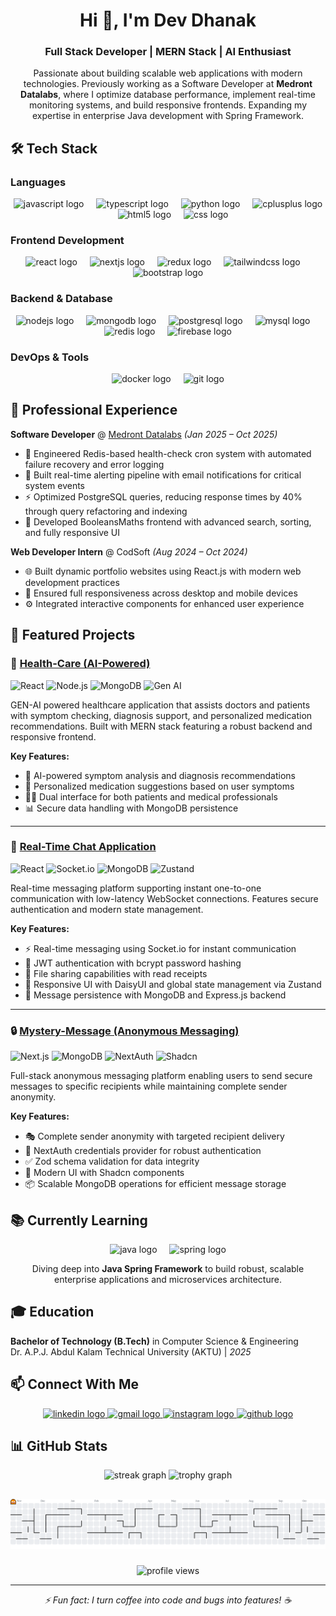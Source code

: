 <h1 align="center">Hi 👋, I'm Dev Dhanak</h1>
<h3 align="center">Full Stack Developer | MERN Stack | AI Enthusiast</h3>

<p align="center">
  Passionate about building scalable web applications with modern technologies. Previously working as a Software Developer at <strong>Medront Datalabs</strong>, where I optimize database performance, implement real-time monitoring systems, and build responsive frontends. Expanding my expertise in enterprise Java development with Spring Framework.
</p>

###

## 🛠️ Tech Stack

### Languages
<div align="center">
  <img src="https://cdn.jsdelivr.net/gh/devicons/devicon/icons/javascript/javascript-original.svg" height="50" alt="javascript logo"  />
  <img width="12" />
  <img src="https://cdn.jsdelivr.net/gh/devicons/devicon/icons/typescript/typescript-original.svg" height="50" alt="typescript logo"  />
  <img width="12" />
  <img src="https://skillicons.dev/icons?i=py" height="50" alt="python logo"  />
  <img width="12" />
  <img src="https://cdn.jsdelivr.net/gh/devicons/devicon/icons/cplusplus/cplusplus-original.svg" height="50" alt="cplusplus logo"  />
  <img width="12" />
  <img src="https://cdn.jsdelivr.net/gh/devicons/devicon/icons/html5/html5-original.svg" height="50" alt="html5 logo"  />
  <img width="12" />
  <img src="https://cdn.jsdelivr.net/gh/devicons/devicon/icons/css3/css3-original.svg" height="50" alt="css logo"  />
</div>

### Frontend Development
<div align="center">
  <img src="https://cdn.jsdelivr.net/gh/devicons/devicon/icons/react/react-original.svg" height="50" alt="react logo"  />
  <img width="12" />
  <img src="https://skillicons.dev/icons?i=nextjs" height="50" alt="nextjs logo"  />
  <img width="12" />
  <img src="https://cdn.jsdelivr.net/gh/devicons/devicon/icons/redux/redux-original.svg" height="50" alt="redux logo"  />
  <img width="12" />
  <img src="https://skillicons.dev/icons?i=tailwind" height="50" alt="tailwindcss logo"  />
  <img width="12" />
  <img src="https://cdn.jsdelivr.net/gh/devicons/devicon/icons/bootstrap/bootstrap-original.svg" height="50" alt="bootstrap logo"  />
</div>

### Backend & Database
<div align="center">
  <img src="https://cdn.jsdelivr.net/gh/devicons/devicon/icons/nodejs/nodejs-original.svg" height="50" alt="nodejs logo"  />
  <img width="12" />
  <img src="https://cdn.jsdelivr.net/gh/devicons/devicon/icons/mongodb/mongodb-original.svg" height="50" alt="mongodb logo"  />
  <img width="12" />
  <img src="https://cdn.jsdelivr.net/gh/devicons/devicon/icons/postgresql/postgresql-original.svg" height="50" alt="postgresql logo"  />
  <img width="12" />
  <img src="https://cdn.jsdelivr.net/gh/devicons/devicon/icons/mysql/mysql-original.svg" height="50" alt="mysql logo"  />
  <img width="12" />
  <img src="https://cdn.jsdelivr.net/gh/devicons/devicon/icons/redis/redis-original.svg" height="50" alt="redis logo"  />
  <img width="12" />
  <img src="https://cdn.jsdelivr.net/gh/devicons/devicon/icons/firebase/firebase-plain.svg" height="50" alt="firebase logo"  />
</div>

### DevOps & Tools
<div align="center">
  <img src="https://cdn.jsdelivr.net/gh/devicons/devicon/icons/docker/docker-original.svg" height="50" alt="docker logo"  />
  <img width="12" />
  <img src="https://cdn.jsdelivr.net/gh/devicons/devicon/icons/git/git-original.svg" height="50" alt="git logo"  />
</div>

###

## 💼 Professional Experience

**Software Developer** @ [Medront Datalabs](https://medront.com) *(Jan 2025 – Oct 2025)*
- 🔧 Engineered Redis-based health-check cron system with automated failure recovery and error logging
- 📧 Built real-time alerting pipeline with email notifications for critical system events
- ⚡ Optimized PostgreSQL queries, reducing response times by 40% through query refactoring and indexing
- 🎨 Developed BooleansMaths frontend with advanced search, sorting, and fully responsive UI

**Web Developer Intern** @ CodSoft *(Aug 2024 – Oct 2024)*
- 🌐 Built dynamic portfolio websites using React.js with modern web development practices
- 📱 Ensured full responsiveness across desktop and mobile devices
- ⚙️ Integrated interactive components for enhanced user experience

###

## 🚀 Featured Projects

### 🏥 [Health-Care (AI-Powered)](https://moonlit-daffodil-b3863a.netlify.app/)
<p>
  <img src="https://img.shields.io/badge/React-61DAFB?style=flat&logo=react&logoColor=black" alt="React" />
  <img src="https://img.shields.io/badge/Node.js-339933?style=flat&logo=node.js&logoColor=white" alt="Node.js" />
  <img src="https://img.shields.io/badge/MongoDB-47A248?style=flat&logo=mongodb&logoColor=white" alt="MongoDB" />
  <img src="https://img.shields.io/badge/AI-Generative-FF6F00?style=flat" alt="Gen AI" />
</p>

GEN-AI powered healthcare application that assists doctors and patients with symptom checking, diagnosis support, and personalized medication recommendations. Built with MERN stack featuring a robust backend and responsive frontend.

**Key Features:**
- 🤖 AI-powered symptom analysis and diagnosis recommendations
- 💊 Personalized medication suggestions based on user symptoms
- 👨‍⚕️ Dual interface for both patients and medical professionals
- 📊 Secure data handling with MongoDB persistence

---

### 💬 [Real-Time Chat Application](https://front-chat-production-e0ff.up.railway.app/)
<p>
  <img src="https://img.shields.io/badge/React-61DAFB?style=flat&logo=react&logoColor=black" alt="React" />
  <img src="https://img.shields.io/badge/Socket.io-010101?style=flat&logo=socket.io&logoColor=white" alt="Socket.io" />
  <img src="https://img.shields.io/badge/MongoDB-47A248?style=flat&logo=mongodb&logoColor=white" alt="MongoDB" />
  <img src="https://img.shields.io/badge/Zustand-443E38?style=flat" alt="Zustand" />
</p>

Real-time messaging platform supporting instant one-to-one communication with low-latency WebSocket connections. Features secure authentication and modern state management.

**Key Features:**
- ⚡ Real-time messaging using Socket.io for instant communication
- 🔐 JWT authentication with bcrypt password hashing
- 📁 File sharing capabilities with read receipts
- 🎨 Responsive UI with DaisyUI and global state management via Zustand
- 💾 Message persistence with MongoDB and Express.js backend

---

### 🔒 [Mystery-Message (Anonymous Messaging)](link-to-source)
<p>
  <img src="https://img.shields.io/badge/Next.js-000000?style=flat&logo=next.js&logoColor=white" alt="Next.js" />
  <img src="https://img.shields.io/badge/MongoDB-47A248?style=flat&logo=mongodb&logoColor=white" alt="MongoDB" />
  <img src="https://img.shields.io/badge/NextAuth-000000?style=flat&logo=next.js&logoColor=white" alt="NextAuth" />
  <img src="https://img.shields.io/badge/Shadcn_UI-000000?style=flat" alt="Shadcn" />
</p>

Full-stack anonymous messaging platform enabling users to send secure messages to specific recipients while maintaining complete sender anonymity.

**Key Features:**
- 🎭 Complete sender anonymity with targeted recipient delivery
- 🔐 NextAuth credentials provider for robust authentication
- ✅ Zod schema validation for data integrity
- 🎨 Modern UI with Shadcn components
- 📦 Scalable MongoDB operations for efficient message storage

###

## 📚 Currently Learning

<p align="center">
  <img src="https://cdn.jsdelivr.net/gh/devicons/devicon/icons/java/java-original.svg" height="50" alt="java logo" />
  <img width="12" />
  <img src="https://cdn.jsdelivr.net/gh/devicons/devicon/icons/spring/spring-original.svg" height="50" alt="spring logo" />
</p>

<p align="center">
  Diving deep into <strong>Java Spring Framework</strong> to build robust, scalable enterprise applications and microservices architecture.
</p>

###

## 🎓 Education

**Bachelor of Technology (B.Tech)** in Computer Science & Engineering  
Dr. A.P.J. Abdul Kalam Technical University (AKTU) | *2025*

###

## 📫 Connect With Me

<div align="center">
  <a href="https://www.linkedin.com/in/dev-23x/" target="_blank">
    <img src="https://img.shields.io/static/v1?message=LinkedIn&logo=linkedin&label=&color=0077B5&logoColor=white&labelColor=&style=for-the-badge" height="25" alt="linkedin logo"  />
  </a>
  <a href="mailto:devdhanak129@gmail.com" target="_blank">
    <img src="https://img.shields.io/static/v1?message=Gmail&logo=gmail&label=&color=D14836&logoColor=white&labelColor=&style=for-the-badge" height="25" alt="gmail logo"  />
  </a>
  <a href="https://www.instagram.com/_dev_23x/" target="_blank">
    <img src="https://img.shields.io/static/v1?message=Instagram&logo=instagram&label=&color=E4405F&logoColor=white&labelColor=&style=for-the-badge" height="25" alt="instagram logo"  />
  </a>
  <a href="https://github.com/devdhanak" target="_blank">
    <img src="https://img.shields.io/static/v1?message=GitHub&logo=github&label=&color=181717&logoColor=white&labelColor=&style=for-the-badge" height="25" alt="github logo"  />
  </a>
</div>

###

## 📊 GitHub Stats
<div align="center" style="margin-bottom: 30px;">
  <img src="https://github-readme-streak-stats.herokuapp.com/?user=devdhanak&theme=dracula&hide_border=false" height="150" alt="streak graph" />
  <img src="https://github-profile-trophy.vercel.app?username=devdhanak&theme=dracula&column=-1&row=1&margin-w=8&margin-h=8&no-bg=false&no-frame=false&order=4" height="150" alt="trophy graph" />
</div>

###

<picture>
  <source media="(prefers-color-scheme: dark)" srcset="https://raw.githubusercontent.com/devdhanak/devdhanak/output/pacman-contribution-graph-dark.svg">
  <source media="(prefers-color-scheme: light)" srcset="https://raw.githubusercontent.com/devdhanak/devdhanak/output/pacman-contribution-graph.svg">
  <img alt="pacman contribution graph" src="https://raw.githubusercontent.com/devdhanak/devdhanak/output/pacman-contribution-graph.svg">
</picture>

###

<p align="center">
  <img src="https://komarev.com/ghpvc/?username=devdhanak&label=Profile%20views&color=0e75b6&style=flat" alt="profile views" />
</p>

---

<p align="center">
  <i>⚡ Fun fact: I turn coffee into code and bugs into features! ☕️</i>
</p>
